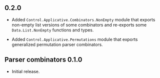 ## 0.2.0

* Added `Control.Applicative.Combinators.NonEmpty` module that exports non-empty
  list versions of some combinators and re-exports some `Data.List.NonEmpty`
  functions and types.

* Added `Control.Applicative.Permutations` module that exports generalized
  permutation parser combinators.

## Parser combinators 0.1.0

* Initial release.
